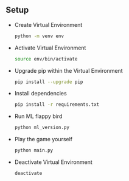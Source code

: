 ## Setup

- Create Virtual Environment
    ```bash
    python -m venv env
    ```
- Activate Virtual Environment
    ```bash
    source env/bin/activate
    ```
- Upgrade pip within the Virtual Environment
    ```bash
    pip install --upgrade pip
    ```
- Install dependencies
    ```bash
    pip install -r requirements.txt
    ```

- Run ML flappy bird
    ```bash
    python ml_version.py
    ```

- Play the game yourself
    ```bash
    python main.py
    ```

- Deactivate Virtual Environment
    ```bash
    deactivate
    ```
